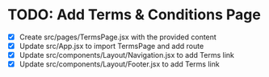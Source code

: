 # TODO: Add Terms & Conditions Page

- [x] Create src/pages/TermsPage.jsx with the provided content
- [x] Update src/App.jsx to import TermsPage and add route
- [x] Update src/components/Layout/Navigation.jsx to add Terms link
- [x] Update src/components/Layout/Footer.jsx to add Terms link
